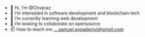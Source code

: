 - 👋 Hi, I’m @Chvpraz
- 👀 I’m interested in software development and blockchain tech
- 🌱 I’m currently learning web development
- 💞️ I’m looking to collaborate on opensource
- 📫 How to reach me ....samuel.ayoadeniyi@gmail.com

<!---
Chvpraz/Chvpraz is a ✨ special ✨ repository because its `README.md` (this file) appears on your GitHub profile.
You can click the Preview link to take a look at your changes.
--->
